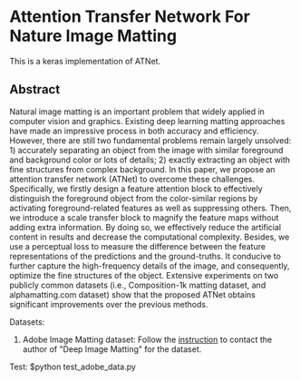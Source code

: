 # Attention Transfer Network For Nature Image Matting 
This is a keras implementation of ATNet.

## Abstract
Natural image matting is an important problem that widely applied in computer vision and graphics. Existing deep learning matting approaches have made an impressive process in both accuracy and efficiency. However, there are still two fundamental problems remain largely unsolved: 1) accurately separating an object from the image with similar foreground and background color or lots of details; 2) exactly extracting an object with fine structures from complex background. In this paper, we propose an attention transfer network (ATNet) to overcome these challenges. Specifically, we firstly design a feature attention block to effectively distinguish the foreground object from the color-similar regions by activating foreground-related features as well as suppressing others. Then, we introduce a scale transfer block to magnify the feature maps without adding extra information. By doing so, we effectively reduce the artificial content in results and decrease the computational complexity. Besides, we use a perceptual loss to measure the difference between the feature representations of the predictions and the ground-truths. It conducive to further capture the high-frequency details of the image, and consequently, optimize the fine structures of the object. Extensive experiments on two publicly common datasets (i.e., Composition-1k matting dataset, and alphamatting.com dataset) show that the proposed ATNet obtains significant improvements over the previous methods.

Datasets:
1) Adobe Image Matting dataset: Follow the [instruction](https://sites.google.com/view/deepimagematting) to contact the author of "Deep Image Matting" for the dataset.

Test:
$python test_adobe_data.py

